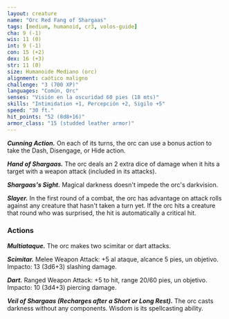 ```yaml
---
layout: creature
name: "Orc Red Fang of Shargaas"
tags: [medium, humanoid, cr3, volos-guide]
cha: 9 (-1)
wis: 11 (0)
int: 9 (-1)
con: 15 (+2)
dex: 16 (+3)
str: 11 (0)
size: Humanoide Mediano (orc)
alignment: caótico maligno
challenge: "3 (700 XP)"
languages: "Común, Orc"
senses: "Visión en la oscuridad 60 pies (18 mts)"
skills: "Intimidation +1, Percepción +2, Sigilo +5"
speed: "30 ft."
hit_points: "52 (8d8+16)"
armor_class: "15 (studded leather armor)"
---
```


***Cunning Action.*** On each of its turns, the orc can use a bonus action to take the Dash, Disengage, or Hide action.

***Hand of Shargaas.*** The orc deals an 2 extra dice of damage when it hits a target with a weapon attack (included in its attacks).

***Shargaas's Sight.*** Magical darkness doesn't impede the orc's darkvision.

***Slayer.*** In the first round of a combat, the orc has advantage on attack rolls against any creature that hasn't taken a turn yet. If the orc hits a creature that round who was surprised, the hit is automatically a critical hit.

### Actions

***Multiataque.*** The orc makes two scimitar or dart attacks.

***Scimitar.*** Melee Weapon Attack: +5 al ataque, alcance 5 pies, un objetivo. Impacto: 13 (3d6+3) slashing damage.

***Dart.*** Ranged Weapon Attack: +5 to hit, range 20/60 pies, un objetivo. Impacto: 10 (3d4+3) piercing damage.

***Veil of Shargaas (Recharges after a Short or Long Rest).*** The orc casts darkness without any components. Wisdom is its spellcasting ability.